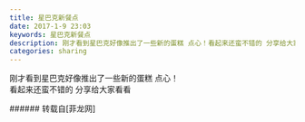 ```yaml
---
title: 星巴克新餐点
date: 2017-1-9 23:03
keywords: 星巴克新餐点
description: 刚才看到星巴克好像推出了一些新的蛋糕 点心！看起来还蛮不错的 分享给大家看看
categories: sharing
---
```

<td class="t_f" id="postmessage_459778">

刚才看到星巴克好像推出了一些新的蛋糕 点心！<br/>
看起来还蛮不错的 分享给大家看看<br/>
<img alt="" border="0" class="zoom" data-cf-modified-5af5c77ca14ef85f015e9d9d-="" file="http://www.flw.ph/data/appbyme/upload/image/201701/09/bhEnOM4FLqFK.jpg" id="aimg_TmTo2" lazyloadthumb="1" onclick="" onmouseover="" src="http://www.flw.ph/data/appbyme/upload/image/201701/09/bhEnOM4FLqFK.jpg"/><br/>
<img alt="" border="0" class="zoom" data-cf-modified-5af5c77ca14ef85f015e9d9d-="" file="http://www.flw.ph/data/appbyme/upload/image/201701/09/NhQYOq2Ubids.jpg" id="aimg_cnvi8" lazyloadthumb="1" onclick="" onmouseover="" src="http://www.flw.ph/data/appbyme/upload/image/201701/09/NhQYOq2Ubids.jpg"/><br/>
<img alt="" border="0" class="zoom" data-cf-modified-5af5c77ca14ef85f015e9d9d-="" file="http://www.flw.ph/data/appbyme/upload/image/201701/09/RGrAPWIsU36k.jpg" id="aimg_ZinSA" lazyloadthumb="1" onclick="" onmouseover="" src="http://www.flw.ph/data/appbyme/upload/image/201701/09/RGrAPWIsU36k.jpg"/><br/>
</td>
###### 转载自[菲龙网]